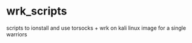 # wrk_scripts
scripts to ionstall and use torsocks + wrk on kali linux image for a single warriors 
